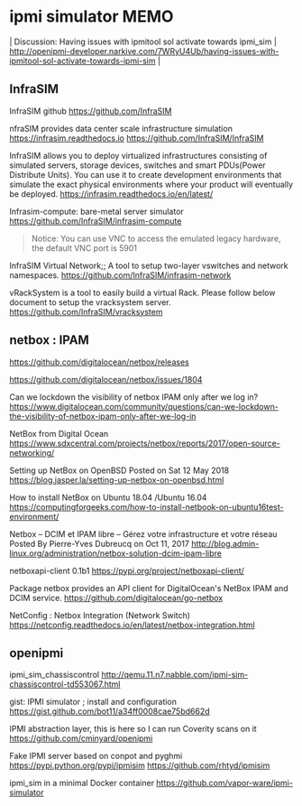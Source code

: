 # ipmi simulator MEMO


| Discussion: Having issues with ipmitool sol activate towards ipmi_sim  | http://openipmi-developer.narkive.com/7WRyU4Ub/having-issues-with-ipmitool-sol-activate-towards-ipmi-sim  |

## InfraSIM
InfraSIM github
https://github.com/InfraSIM

nfraSIM provides data center scale infrastructure simulation https://infrasim.readthedocs.io
https://github.com/InfraSIM/InfraSIM

InfraSIM allows you to deploy virtualized infrastructures consisting of simulated servers, 
storage devices, switches and smart PDUs(Power Distribute Units). 
You can use it to create development environments that simulate the exact physical environments 
where your product will eventually be deployed.
https://infrasim.readthedocs.io/en/latest/

Infrasim-compute: bare-metal server simulator
https://github.com/InfraSIM/infrasim-compute
> Notice: You can use VNC to access the emulated legacy hardware, the default VNC port is 5901

InfraSIM Virtual Network;;  A tool to setup two-layer vswitches and network namespaces.
https://github.com/InfraSIM/infrasim-network

vRackSystem is a tool to easily build a virtual Rack. Please follow below document to setup the vracksystem server.
https://github.com/InfraSIM/vracksystem


## netbox : IPAM
https://github.com/digitalocean/netbox/releases

https://github.com/digitalocean/netbox/issues/1804

Can we lockdown the visibility of netbox IPAM only after we log in?
https://www.digitalocean.com/community/questions/can-we-lockdown-the-visibility-of-netbox-ipam-only-after-we-log-in


NetBox from Digital Ocean
https://www.sdxcentral.com/projects/netbox/reports/2017/open-source-networking/

Setting up NetBox on OpenBSD
Posted on Sat 12 May 2018 
https://blog.jasper.la/setting-up-netbox-on-openbsd.html

How to install NetBox on Ubuntu 18.04 /Ubuntu 16.04
https://computingforgeeks.com/how-to-install-netbook-on-ubuntu16test-environment/

Netbox – DCIM et IPAM libre – Gérez votre infrastructure et votre réseau
Posted By Pierre-Yves Dubreucq on Oct 11, 2017
http://blog.admin-linux.org/administration/netbox-solution-dcim-ipam-libre

netboxapi-client 0.1b1 
https://pypi.org/project/netboxapi-client/

Package netbox provides an API client for DigitalOcean's NetBox IPAM and DCIM service. 
https://github.com/digitalocean/go-netbox

NetConfig : Netbox Integration (Network Switch)
https://netconfig.readthedocs.io/en/latest/netbox-integration.html


## openipmi
ipmi_sim_chassiscontrol
http://qemu.11.n7.nabble.com/ipmi-sim-chassiscontrol-td553067.html

gist: IPMI simulator ; install and configuration
https://gist.github.com/bot11/a34ff0008cae75bd662d

IPMI abstraction layer, this is here so I can run Coverity scans on it 
https://github.com/cminyard/openipmi

Fake IPMI server based on conpot and pyghmi https://pypi.python.org/pypi/ipmisim
https://github.com/rhtyd/ipmisim

ipmi_sim in a minimal Docker container
https://github.com/vapor-ware/ipmi-simulator
